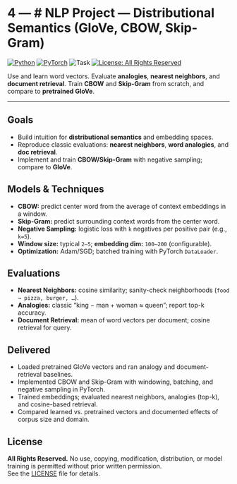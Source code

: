# 4 — # NLP Project — Distributional Semantics (GloVe, CBOW, Skip-Gram)

[![Python](https://img.shields.io/badge/Python-3.10-informational)]()
[![PyTorch](https://img.shields.io/badge/PyTorch-2.x-red)]()
![Task](https://img.shields.io/badge/Task-Embeddings%20%7C%20Analogies%20%7C%20Retrieval-blue)
[![License: All Rights Reserved](https://img.shields.io/badge/License-All%20Rights%20Reserved-lightgrey.svg)](../LICENSE)

Use and learn word vectors. Evaluate **analogies**, **nearest neighbors**, and **document retrieval**. Train **CBOW** and **Skip-Gram** from scratch, and compare to **pretrained GloVe**.

---

## Goals
- Build intuition for **distributional semantics** and embedding spaces.
- Reproduce classic evaluations: **nearest neighbors**, **word analogies**, and **doc retrieval**.
- Implement and train **CBOW/Skip-Gram** with negative sampling; compare to **GloVe**.

## Models & Techniques
- **CBOW:** predict center word from the average of context embeddings in a window.
- **Skip-Gram:** predict surrounding context words from the center word.
- **Negative Sampling:** logistic loss with `k` negatives per positive pair (e.g., `k=5`).
- **Window size:** typical `2–5`; **embedding dim:** `100–200` (configurable).
- **Optimization:** Adam/SGD; batched training with PyTorch `DataLoader`.

## Evaluations
- **Nearest Neighbors:** cosine similarity; sanity-check neighborhoods (`food → pizza, burger, …`).
- **Analogies:** classic “king − man + woman ≈ queen”; report top-k accuracy.
- **Document Retrieval:** mean of word vectors per document; cosine retrieval for query.

## Delivered
- Loaded pretrained GloVe vectors and ran analogy and document-retrieval baselines.
- Implemented CBOW and Skip-Gram with windowing, batching, and negative sampling in PyTorch.
- Trained embeddings; evaluated nearest neighbors, analogies (top-k), and cosine-based retrieval.
- Compared learned vs. pretrained vectors and documented effects of corpus size and domain.


## License
**All Rights Reserved.** No use, copying, modification, distribution, or model training is permitted without prior written permission.  
See the [LICENSE](./LICENSE) file for details.

